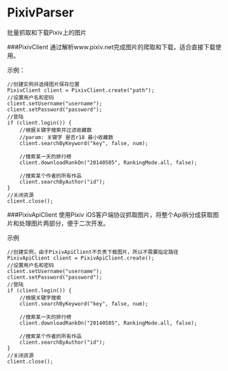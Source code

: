 # PixivParser

批量抓取和下载Pixiv上的图片

###PixivClient
通过解析www.pixiv.net完成图片的爬取和下载，适合直接下载使用。

示例：
```
//创建实例并选择图片保存位置
PixivClient client = PixivClient.create("path");
//设置用户名和密码
client.setUsername("username");
client.setPassword("password");
//登陆
if (client.login()) {
	//根据关键字搜索并过滤收藏数
	//param: 关键字 是否r18 最小收藏数
	client.searchByKeyword("key", false, num);
	
	//搜索某一天的排行榜
	client.downloadRankOn("20140505", RankingMode.all, false);
	
	//搜索某个作者的所有作品
	client.searchByAuthor("id");
}
//关闭资源
client.close();
```

###PixivApiClient
使用Pixiv iOS客户端协议抓取图片，将整个Api拆分成获取图片和处理图片两部分，便于二次开发。

示例
```
//创建实例，由于PixivApiClient不负责下载图片，所以不需要指定路径
PixivApiClient client = PixivApiClient.create();
//设置用户名和密码
client.setUsername("username");
client.setPassword("password");
//登陆
if (client.login()) {
	//根据关键字搜索
	client.searchByKeyword("key", false, num);
	
	//搜索某一天的排行榜
	client.downloadRankOn("20140505", RankingMode.all, false);
	
	//搜索某个作者的所有作品
	client.searchByAuthor("id");
}
//关闭资源
client.close();
```